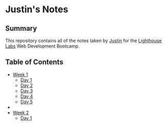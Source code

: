 # Justin's Notes

## Summary 

This repository contains all of the notes taken by [Justin](https://github.com/justinkwanchan) for the [Lighthouse Labs](https://www.lighthouselabs.ca/) Web Development Bootcamp.

## Table of Contents

* [Week 1](/Week_1)
  * [Day 1](/Week_1/Day_1)
  * [Day 2](/Week_1/Day_2)
  * [Day 3](/Week_1/Day_3)
  * [Day 4](/Week_1/Day_4)
  * [Day 5](/Week_1/Day_5)
* 
* [Week 2](/Week_2)
  * [Day 1](/Week_2/Day_1)